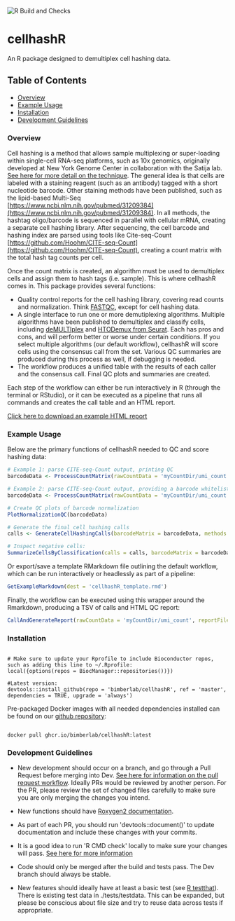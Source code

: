 ![R Build and Checks](https://github.com/BimberLab/cellhashR/workflows/R%20Build%20and%20Checks/badge.svg)

# cellhashR
An R package designed to demultiplex cell hashing data.

## Table of Contents
* [Overview](#overview)
* [Example Usage](#example)
* [Installation](#installation)
* [Development Guidelines](#developers)


### <a name = "overview">Overview</a>

Cell hashing is a method that allows sample multiplexing or super-loading within single-cell RNA-seq platforms, such as 10x genomics, originally developed at New York Genome Center in collaboration with the Satija lab. [See here for more detail on the technique](https://cite-seq.com/cell-hashing/). The general idea is that cells are labeled with a staining reagent (such as an antibody) tagged with a short nucleotide barcode. Other staining methods have been published, such as the lipid-based Multi-Seq [https://www.ncbi.nlm.nih.gov/pubmed/31209384](https://www.ncbi.nlm.nih.gov/pubmed/31209384).  In all methods, the hashtag oligo/barcode is sequenced in parallel with cellular mRNA, creating a separate cell hashing library. After sequencing, the cell barcode and hashing index are parsed using tools like Cite-seq-Count [https://github.com/Hoohm/CITE-seq-Count](https://github.com/Hoohm/CITE-seq-Count), creating a count matrix with the total hash tag counts per cell. 

Once the count matrix is created, an algorithm must be used to demultiplex cells and assign them to hash tags (i.e. sample). This is where cellhashR comes in. This package provides several functions:
- Quality control reports for the cell hashing library, covering read counts and normalization. Think [FASTQC](https://www.bioinformatics.babraham.ac.uk/projects/fastqc/), except for cell hashing data.
- A single interface to run one or more demutiplexing algorithms. Multiple algorithms have been published to demultiplex and classify cells, including [deMULTIplex](https://github.com/chris-mcginnis-ucsf/MULTI-seq) and [HTODemux from Seurat](https://satijalab.org/seurat/v3.1/hashing_vignette.html). Each has pros and cons, and will perform better or worse under certain conditions. If you select multiple algorithms (our default workflow), cellhashR will score cells using the consensus call from the set. Various QC summaries are produced during this process as well, if debugging is needed.
- The workflow produces a unified table with the results of each caller and the consensus call. Final QC plots and summaries are created. 

Each step of the workflow can either be run interactively in R (through the terminal or RStudio), or it can be executed as a pipeline that runs all commands and creates the call table and an HTML report. 

[Click here to download an example HTML report](https://htmlpreview.github.io/?https://github.com/BimberLab/cellhashR/blob/master/examples/cellhashR.html)

### <a name="example">Example Usage</a>

Below are the primary functions of cellhashR needed to QC and score hashing data:
```r
# Example 1: parse CITE-seq-Count output, printing QC
barcodeData <- ProcessCountMatrix(rawCountData = 'myCountDir/umi_count', minCountPerCell = 5)

# Example 2: parse CITE-seq-Count output, providing a barcode whitelist. 
barcodeData <- ProcessCountMatrix(rawCountData = 'myCountDir/umi_count', minCountPerCell = 5, barcodeWhitelist = c('HTO-1', 'HTO-2', 'HTO-3', 'HTO-4', 'HTO-6'))

# Create QC plots of barcode normalization
PlotNormalizationQC(barcodeData)

# Generate the final cell hashing calls
calls <- GenerateCellHashingCalls(barcodeMatrix = barcodeData, methods = c('multiseq', 'htodemux'))

# Inspect negative cells:
SummarizeCellsByClassification(calls = calls, barcodeMatrix = barcodeData)


```

Or export/save a template RMarkdown file outlining the default workflow, which can be run interactively or headlessly as part of a pipeline:
 
```r
GetExampleMarkdown(dest = 'cellhashR_template.rmd')
```

Finally, the workflow can be executed using this wrapper around the Rmarkdown, producing a TSV of calls and HTML QC report:
 
```r
CallAndGenerateReport(rawCountData = 'myCountDir/umi_count', reportFile = 'report.html', callFile = 'calls.txt', barcodeWhitelist = c('HTO-1', 'HTO-2', 'HTO-3'), title = 'Cell Hashing For Experiment 1')
```
### <a name="installation">Installation</a>

```{r}

# Make sure to update your Rprofile to include Bioconductor repos, such as adding this line to ~/.Rprofile:
local({options(repos = BiocManager::repositories())})

#Latest version:
devtools::install_github(repo = 'bimberlab/cellhashR', ref = 'master', dependencies = TRUE, upgrade = 'always')

```
    
Pre-packaged Docker images with all needed dependencies installed can be found on our [github repository](https://hub.docker.com/r/bimberlab/oosap): 

```

docker pull ghcr.io/bimberlab/cellhashR:latest

```

### <a name="developers">Development Guidelines</a>

* New development should occur on a branch, and go through a Pull Request before merging into Dev.  [See here for information on the pull request workflow](https://guides.github.com/introduction/flow/).  Ideally PRs would be reviewed by another person.  For the PR, please review the set of changed files carefully to make sure you are only merging the changes you intend.   

* New functions should have [Roxygen2 documentation](https://kbroman.org/pkg_primer/pages/docs.html).

* As part of each PR, you should run 'devtools::document()' to update documentation and include these changes with your commits.

* It is a good idea to run 'R CMD check' locally to make sure your changes will pass.  [See here for more information](http://r-pkgs.had.co.nz/check.html)

* Code should only be merged after the build and tests pass.  The Dev branch should always be stable.

* New features should ideally have at least a basic test (see [R testthat](http://r-pkgs.had.co.nz/tests.html)).  There is existing test data in ./tests/testdata.  This can be expanded, but please be conscious about file size and try to reuse data across tests if appropriate.


